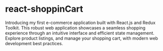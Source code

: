 # react-shoppinCart
Introducing my first e-commerce application built with React.js and Redux Toolkit. This robust web application showcases a seamless shopping experience through an intuitive interface and efficient state management. Explore product listings,  and manage your shopping cart, with modern web development best practices.
